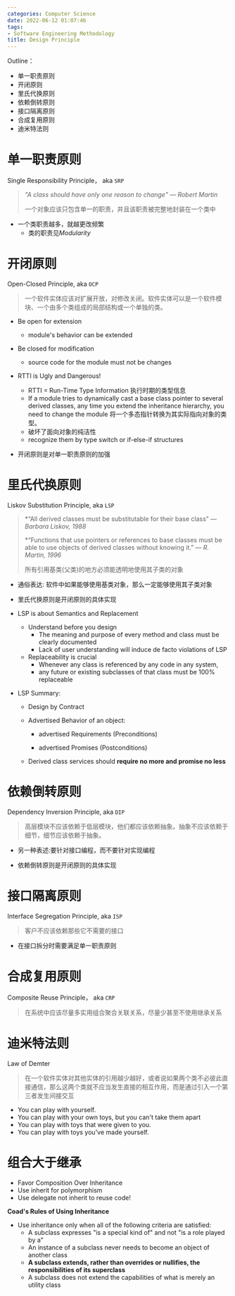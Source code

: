 ```yaml
---
categories: Computer Science
date: 2022-06-12 01:07:46
tags:
- Software Engineering Methodology
title: Design Principle
---
```


Outline：

* 单一职责原则
* 开闭原则
* 里氏代换原则
* 依赖倒转原则 
* 接口隔离原则 
* 合成复用原则 
* 迪米特法则

<!--more-->

# 单一职责原则

Single Responsibility Principle， aka `SRP`

> *"A class should have only one reason to change"  — Robert Martin*
>
> 一个对象应该只包含单一的职责，并且该职责被完整地封装在一个类中

* 一个类职责越多，就越更改频繁
  * 类的职责见*Modularity*

# 开闭原则

Open-Closed Principle, aka `OCP`

> 一个软件实体应该对扩展开放，对修改关闭。软件实体可以是一个软件模块、一个由多个类组成的局部结构或一个单独的类。



* Be open for extension 

  * module's behavior can be extended
* Be closed for modification 

  * source code for the module must not be changes
* RTTI is Ugly and Dangerous! 
  * RTTI = Run-Time Type Information 执行时期的类型信息
  * If a module tries to dynamically cast a base class pointer to several derived classes, any time you extend the inheritance hierarchy, you need to change the module 将一个多态指针转换为其实际指向对象的类型。 
  * 破坏了面向对象的纯洁性
  * recognize them by type switch or if-else-if structures
* 开闭原则是对单一职责原则的加强

# 里氏代换原则

Liskov Substitution Principle, aka `LSP`

> *“All derived classes must be substitutable for their base class” — *Barbara Liskov, 1988*
>
> *“Functions that use pointers or references to base classes must be able to use objects of derived classes without knowing it.” — *R. Martin, 1996*
>
> 所有引用基类(父类)的地方必须能透明地使用其子类的对象



* 通俗表达: 软件中如果能够使用基类对象，那么一定能够使用其子类对象

* 里氏代换原则是开闭原则的具体实现

* LSP is about Semantics and Replacement 

  * Understand before you design
    * The meaning and purpose of every method and class must be clearly documented
    * Lack of user understanding will induce de facto violations of LSP
  * Replaceability is crucial 
    * Whenever any class is referenced by any code in any system, 
    * any future or existing subclasses of that class must be 100% replaceable

  

* LSP Summary:

  * Design by Contract 
  * Advertised Behavior of an object: 

    * advertised Requirements (Preconditions) 

    * advertised Promises (Postconditions)

  * Derived class services should **require no more and promise no less**

# 依赖倒转原则 

Dependency Inversion Principle, aka `DIP`

> 高层模块不应该依赖于低层模块，他们都应该依赖抽象。抽象不应该依赖于细节，细节应该依赖于抽象。

* 另一种表述:要针对接口编程，而不要针对实现编程

* 依赖倒转原则是开闭原则的具体实现

# 接口隔离原则

Interface Segregation Principle, aka `ISP`

> 客户不应该依赖那些它不需要的接口

* 在接口拆分时需要满足单一职责原则

# 合成复用原则

Composite Reuse Principle， aka `CRP`

> 在系统中应该尽量多实用组合聚合关联关系，尽量少甚至不使用继承关系

# 迪米特法则

Law of Demter

> 在一个软件实体对其他实体的引用越少越好，或者说如果两个类不必彼此直接通信，那么这两个类就不应当发生直接的相互作用，而是通过引入一个第三者发生间接交互



* You can play with yourself. 
* You can play with your own toys, but you can't take them apart 
* You can play with toys that were given to you. 
* You can play with toys you've made yourself.

# 组合大于继承

* Favor Composition Over Inheritance 
* Use inherit for polymorphism 
* Use delegate not inherit to reuse code!

**Coad's Rules of Using Inheritance**

* Use inheritance only when all of the following criteria are satisfied: 
  *  A subclass expresses "is a special kind of" and not "is a role played by a"
  *  An instance of a subclass never needs to become an object of another class
  *  **A subclass extends, rather than overrides or nullifies, the responsibilities of its superclass**
  *  A subclass does not extend the capabilities of what is merely an utility class